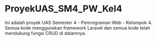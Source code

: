 # ProyekUAS_SM4_PW_Kel4
Ini adalah proyek UAS Semester 4 - Pemrograman Web - Kelompok 4. Semua kode menggunakan framework Laravel dan semua kode telah mendukung fungsi CRUD di dalamnya.
